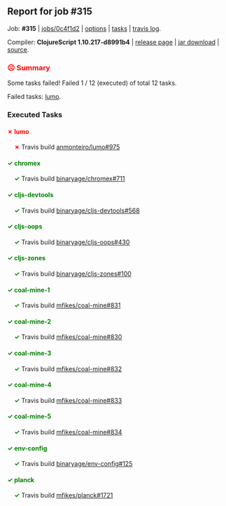 ## Report for job #315

Job: **#315** | [jobs/0c4f1d2](https://github.com/cljs-oss/canary/commit/0c4f1d2f0df8f0e207f7ed5a5776cba328b958e1) | [options](options.edn) | [tasks](tasks.edn) | [travis log](https://travis-ci.org/cljs-oss/canary/builds/355819207).

Compiler: **ClojureScript 1.10.217-d8991b4** | [release page](https://github.com/cljs-oss/canary/releases/tag/r1.10.217-d8991b4) | [jar download](https://github.com/cljs-oss/canary/releases/download/r1.10.217-d8991b4/clojurescript-1.10.217-d8991b4.jar) | [source](https://github.com/clojure/clojurescript/commit/d8991b43b73751264fdf0a0e326f098fa8561178).

### <b style='color:red'>☹ Summary</b>

Some tasks failed! Failed 1 / 12 (executed) of total 12 tasks.

Failed tasks: [lumo](#-lumo).

### Executed Tasks

#### <b style='color:red'>&#x2717; lumo</b>
&nbsp;&nbsp;&nbsp;&nbsp;<b style='color:red'>&#x2717;</b> Travis build [anmonteiro/lumo#975](https://travis-ci.org/anmonteiro/lumo/builds/355820548)<br>

#### <b style='color:green'>&#x2713; chromex</b>
&nbsp;&nbsp;&nbsp;&nbsp;<b style='color:green'>&#x2713;</b> Travis build [binaryage/chromex#711](https://travis-ci.org/binaryage/chromex/builds/355820476)<br>

#### <b style='color:green'>&#x2713; cljs-devtools</b>
&nbsp;&nbsp;&nbsp;&nbsp;<b style='color:green'>&#x2713;</b> Travis build [binaryage/cljs-devtools#568](https://travis-ci.org/binaryage/cljs-devtools/builds/355820490)<br>

#### <b style='color:green'>&#x2713; cljs-oops</b>
&nbsp;&nbsp;&nbsp;&nbsp;<b style='color:green'>&#x2713;</b> Travis build [binaryage/cljs-oops#430](https://travis-ci.org/binaryage/cljs-oops/builds/355820759)<br>

#### <b style='color:green'>&#x2713; cljs-zones</b>
&nbsp;&nbsp;&nbsp;&nbsp;<b style='color:green'>&#x2713;</b> Travis build [binaryage/cljs-zones#100](https://travis-ci.org/binaryage/cljs-zones/builds/355820496)<br>

#### <b style='color:green'>&#x2713; coal-mine-1</b>
&nbsp;&nbsp;&nbsp;&nbsp;<b style='color:green'>&#x2713;</b> Travis build [mfikes/coal-mine#831](https://travis-ci.org/mfikes/coal-mine/builds/355820511)<br>

#### <b style='color:green'>&#x2713; coal-mine-2</b>
&nbsp;&nbsp;&nbsp;&nbsp;<b style='color:green'>&#x2713;</b> Travis build [mfikes/coal-mine#830](https://travis-ci.org/mfikes/coal-mine/builds/355820509)<br>

#### <b style='color:green'>&#x2713; coal-mine-3</b>
&nbsp;&nbsp;&nbsp;&nbsp;<b style='color:green'>&#x2713;</b> Travis build [mfikes/coal-mine#832](https://travis-ci.org/mfikes/coal-mine/builds/355820513)<br>

#### <b style='color:green'>&#x2713; coal-mine-4</b>
&nbsp;&nbsp;&nbsp;&nbsp;<b style='color:green'>&#x2713;</b> Travis build [mfikes/coal-mine#833](https://travis-ci.org/mfikes/coal-mine/builds/355820574)<br>

#### <b style='color:green'>&#x2713; coal-mine-5</b>
&nbsp;&nbsp;&nbsp;&nbsp;<b style='color:green'>&#x2713;</b> Travis build [mfikes/coal-mine#834](https://travis-ci.org/mfikes/coal-mine/builds/355820587)<br>

#### <b style='color:green'>&#x2713; env-config</b>
&nbsp;&nbsp;&nbsp;&nbsp;<b style='color:green'>&#x2713;</b> Travis build [binaryage/env-config#125](https://travis-ci.org/binaryage/env-config/builds/355820600)<br>

#### <b style='color:green'>&#x2713; planck</b>
&nbsp;&nbsp;&nbsp;&nbsp;<b style='color:green'>&#x2713;</b> Travis build [mfikes/planck#1721](https://travis-ci.org/mfikes/planck/builds/355820537)<br>